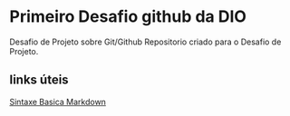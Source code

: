 # Primeiro Desafio github da DIO
Desafio de Projeto sobre Git/Github
Repositorio criado para o Desafio de Projeto.


## Iinks úteis
[Sintaxe Basica Markdown](https://github.com/AlanSDN/dio-desafio-github-primeiro-repositorio.git)
